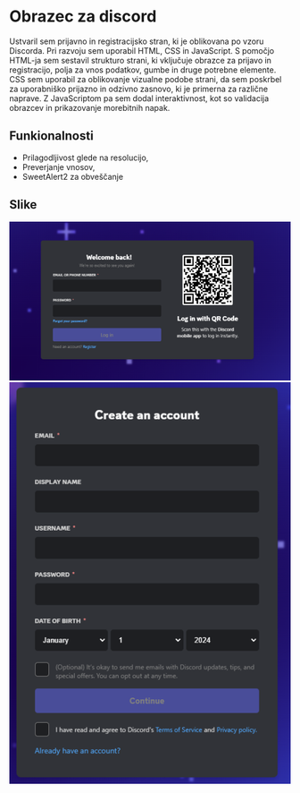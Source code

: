 
# Obrazec za discord

Ustvaril sem prijavno in registracijsko stran, ki je oblikovana po vzoru Discorda. Pri razvoju sem uporabil HTML, CSS in JavaScript. S pomočjo HTML-ja sem sestavil strukturo strani, ki vključuje obrazce za prijavo in registracijo, polja za vnos podatkov, gumbe in druge potrebne elemente. CSS sem uporabil za oblikovanje vizualne podobe strani, da sem poskrbel za uporabniško prijazno in odzivno zasnovo, ki je primerna za različne naprave. Z JavaScriptom pa sem dodal interaktivnost, kot so validacija obrazcev in prikazovanje morebitnih napak.


## Funkionalnosti
- Prilagodljivost glede na resolucijo,
- Preverjanje vnosov,
- SweetAlert2 za obveščanje


## Slike

![App Screenshot](img/ss1.png)
![App Screenshot](img/ss2.png)

